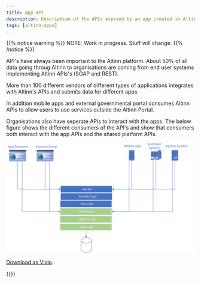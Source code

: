 ```yaml
---
title: App API
description: Description of the APIs exposed by an app created in Altinn Studio.
tags: [altinn-apps]
---
```


{{% notice warning %}}
NOTE: Work in progress. Stuff will change.
{{% /notice %}}

API's have always been important to the Altinn platform. About 50% of all data going throug Altinn to organisations are coming 
from end user systems implementing Altinn APIs's (SOAP and REST).

More than 100 different vendors of different types of applications integrates with Altinn's APIs and submits data for different apps. 

In addition mobile apps and external governmental portal consumes Altinn APIs to allow users to use services outside the Altinn Portal.

Organisations also have seperate APIs to interact with the apps. The below figure shows the different consumers of the API's and show that consumers both
interact with the app APIs and the shared platform APIs.


![API concept](api-concept.svg "API concept")

[Download as Visio](api-concept.vsdx).


{{<children>}}

